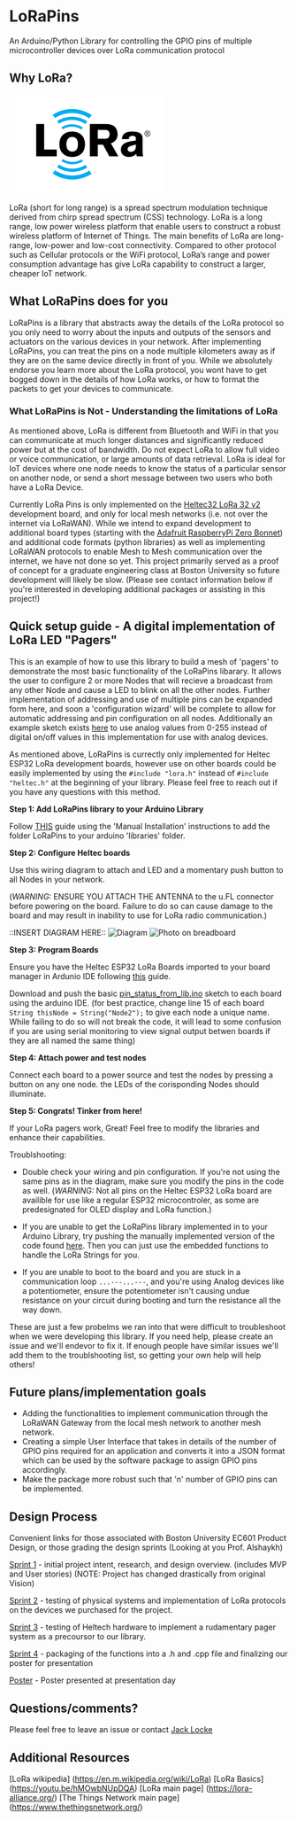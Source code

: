 # LoRaPins
An Arduino/Python Library for controlling the GPIO pins of multiple microcontroller devices over LoRa communication protocol

## Why LoRa?

![LoRa Logo](https://github.com/ninjajoe9/EC601-LoRa-IoT/blob/main/resources/LoRa-logo.png)

LoRa (short for long range) is a spread spectrum modulation technique derived from chirp spread spectrum (CSS) technology. LoRa is a long range, low power wireless platform that enable users to construct a robust wireless platform of Internet of Things.
The main benefits of LoRa are long-range, low-power and low-cost connectivity. Compared to other protocol such as Cellular protocols or the WiFi protocol, LoRa’s range and power consumption advantage has give LoRa capability to construct a larger, cheaper IoT network.

## What LoRaPins does for you

LoRaPins is a library that abstracts away the details of the LoRa protocol so you only need to worry about the inputs and outputs of the sensors and actuators on the various devices in your network. After implementing LoRaPins, you can treat the pins on a node multiple kilometers away as if they are on the same device directly in front of you. While we absolutely endorse you learn more about the LoRa protocol, you wont have to get bogged down in the details of how LoRa works, or how to format the packets to get your devices to communicate. 

### What LoRaPins is Not - Understanding the limitations of LoRa

As mentioned above, LoRa is different from Bluetooth and WiFi in that you can communicate at much longer distances and significantly reduced power but at the cost of bandwidth. Do not expect LoRa to allow full video or voice communication, or large amounts of data retrieval. LoRa is ideal for IoT devices where one node needs to know the status of a particular sensor on another node, or send a short message between two users who both have a LoRa Device.

Currently LoRa Pins is only implemented on the [Heltec32 LoRa 32 v2](https://heltec.org/project/wifi-lora-32/) development board, and only for local mesh networks (i.e. not over the internet via LoRaWAN). While we intend to expand development to additional board types (starting with the [Adafruit RaspberryPi Zero Bonnet](https://www.adafruit.com/product/4074?gclid=CjwKCAiAtdGNBhAmEiwAWxGcUozS6muD0NSz0A3r0Cih3FSe6jchsEw7G5WLAznO3jkp0htGQKD3PxoCMYoQAvD_BwE)) and additional code formats (python libraries) as well as implementing LoRaWAN protocols to enable Mesh to Mesh communication over the internet, we have not done so yet. This project primarily served as a proof of concept for a graduate engineering class at Boston University so future development will likely be slow. (Please see contact information below if you're interested in developing additional packages or assisting in this project!)   



## Quick setup guide - A digital implementation of LoRa LED "Pagers"

This is an example of how to use this library to build a mesh of 'pagers' to demonstrate the most basic functionality of the LoRaPins libarary. It allows the user to configure 2 or more Nodes that will recieve a broadcast from any other Node and cause a LED to blink on all the other nodes. Further implementation of addressing and use of multiple pins can be expanded form here, and soon a 'configuration wizard' will be complete to allow for automatic addressing and pin configuration on all nodes. Additionally an example sketch exists [here](https://github.com/ninjajoe9/EC601-LoRa-IoT/blob/main/SourceCode/Examples/pin_status_send_rec_servo/pin_status_send_rec_servo.ino) to use analog values from 0-255 instead of digital on/off values in this implementation for use with analog devices.  

As mentioned above, LoRaPins is currectly only implemented for Heltec ESP32 LoRa development boards, however use on other boards could be easily implemented by using the `#include "lora.h"` instead of `#include "heltec.h"` at the beginning of your library. Please feel free to reach out if you have any questions with this method. 

**Step 1: Add LoRaPins library to your Arduino Library**

Follow [THIS](https://www.arduino.cc/en/guide/libraries) guide using the 'Manual Installation' instructions to add the folder LoRaPins to your arduino 'libraries' folder. 

**Step 2: Configure Heltec boards**

Use this wiring diagram to attach and LED and a momentary push button to all Nodes in your network. 

(*WARNING:* ENSURE YOU ATTACH THE ANTENNA to the u.FL connector before powering on the board. Failure to do so can cause damage to the board and may result in inability to use for LoRa radio communication.) 

::INSERT DIAGRAM HERE::
![Diagram]()
![Photo on breadboard]()

**Step 3: Program Boards**

Ensure you have the Heltec ESP32 LoRa Boards imported to your board manager in Ardunio IDE following [this](https://heltec-automation-docs.readthedocs.io/en/latest/esp32+arduino/quick_start.html) guide. 

Download and push the basic [pin_status_from_lib.ino](https://github.com/ninjajoe9/EC601-LoRa-IoT/blob/main/SourceCode/Examples/pin_status_from_lib/pin_status_from_lib.ino) sketch to each board using the arduino IDE. (for best practice, change line 15 of each board `String thisNode = String("Node2");` to give each node a unique name. While failing to do so will not break the code, it will lead to some confusion if you are using serial monitoring to view signal output betwen boards if they are all named the same thing)

**Step 4: Attach power and test nodes**

Connect each board to a power source and test the nodes by pressing a button on any one node. the LEDs of the corisponding Nodes should illuminate.

**Step 5: Congrats! Tinker from here!**

If your LoRa pagers work, Great! Feel free to modify the libraries and enhance their capabilities. 


Troublshooting: 

- Double check your wiring and pin configuration. If you're not using the same pins as in the diagram, make sure you modify the pins in the code as well. (*WARNING:*  Not all pins on the Heltec ESP32 LoRa board are availible for use like a regular ESP32 microcontroler, as some are predesignated for OLED display and LoRa function.) 

- If you are unable to get the LoRaPins library implemented in to your Arduino Library, try pushing the manually implemented version of the code found [here](https://github.com/ninjajoe9/EC601-LoRa-IoT/blob/main/SourceCode/Examples/pin_status_send_rec/pin_status_send_rec.ino). Then you can just use the embedded functions to handle the LoRa Strings for you. 

- If you are unable to boot to the board and you are stuck in a communication loop `...---...---`, and you're using Analog devices like a potentiometer, ensure the potentiometer isn't causing undue resistance on your circuit during booting and turn the resistance all the way down. 

These are just a few probelms we ran into that were difficult to troubleshoot when we were developing this library. If you need help, please create an issue and we'll endevor to fix it. If enough people have similar issues we'll add them to the troublshooting list, so getting your own help will help others! 

## Future plans/implementation goals
- Adding the functionalities to implement communication through the LoRaWAN Gateway from the local mesh network to another mesh network.
- Creating a simple User Interface that takes in details of the number of GPIO pins required for an application and converts it into a JSON format which can be used by the software package to assign GPIO pins accordingly.
- Make the package more robust such that 'n' number of GPIO pins can be implemented.


## Design Process
Convenient links for those associated with Boston University EC601 Product Design, or those grading the design sprints (Looking at you Prof. Alshaykh)

[Sprint 1](https://github.com/ninjajoe9/EC601-LoRa-IoT/blob/main/Design_sprints/sprint1/sprint1.md) - initial project intent, research, and design overview. (includes MVP and User stories) (NOTE: Project has changed drastically from original Vision)

[Sprint 2](https://github.com/ninjajoe9/EC601-LoRa-IoT/blob/main/Design_sprints/sprint2/sprint2.md) - testing of physical systems and implementation of LoRa protocols on the devices we purchased for the project. 

[Sprint 3](https://github.com/ninjajoe9/EC601-LoRa-IoT/blob/main/Design_sprints/sprint3/sprint3.md) - testing of Heltech hardware to implement a rudamentary pager system as a precoursor to our library. 

[Sprint 4](https://github.com/ninjajoe9/EC601-LoRa-IoT/blob/main/Design_sprints/sprint4/sprint4.md) - packaging of the functions into a .h and .cpp file and finalizing our poster for presentation

[Poster](https://github.com/ninjajoe9/EC601-LoRa-IoT/blob/main/Design_sprints/poster/lora_36_56.pdf) - Poster presented at presentation day

## Questions/comments?

Please feel free to leave an issue or contact [Jack Locke](mailto:lockej@bu.edu)

## Additional Resources

[LoRa wikipedia] (https://en.m.wikipedia.org/wiki/LoRa)
[LoRa Basics] (https://youtu.be/hMOwbNUpDQA)
[LoRa main page] (https://lora-alliance.org/)
[The Things Network main page] (https://www.thethingsnetwork.org/)
